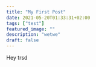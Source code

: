```yaml
---
title: "My First Post"
date: 2021-05-20T01:33:31+02:00
tags: ["test"]
featured_image: ""
description: "wetwe"
draft: false
---
```

Hey trsd

